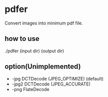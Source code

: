 # pdfer
Convert images into minimum pdf file.



## how to use

./pdfer (input dir) (output dir)

## option(Unimplemented)
- -jpg  DCTDecode (JPEG_OPTIMIZE) (default)
- -jpg2 DCTDecode (JPEG_ACCURATE)
- -png  FlateDecode
